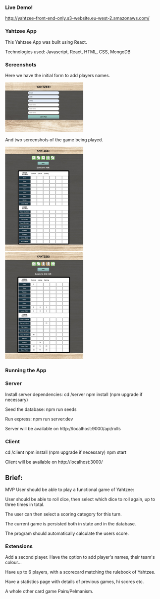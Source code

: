 ### Live Demo!

http://yahtzee-front-end-only.s3-website.eu-west-2.amazonaws.com/

### Yahtzee App

This Yahtzee App was built using React.

Technologies used:
Javascript, React, HTML, CSS, MongoDB


### Screenshots

Here we have the initial form to add players names.




<img src="https://github.com/DuncanRN/Javascript-Yahtzee/blob/main/img_screenshots/1%20Screenshot%202022-11-15%20at%2009.28.12.jpg" alt="Yahtzee Players Name Form" width=50% height=50%>

And two screenshots of the game being played.

<img src="https://github.com/DuncanRN/Javascript-Yahtzee/blob/main/img_screenshots/2%20Screenshot%202022-11-15%20at%2009.28.40.jpg" alt="Yahtzee Gameplay 1" width=50% height=50%>

<img src="https://github.com/DuncanRN/Javascript-Yahtzee/blob/main/img_screenshots/3%20Screenshot%202022-11-15%20at%2009.29.43.jpg" alt="Yahtzee Gameplay 2" width=50% height=50%>





### Running the App

### Server
Install server dependencies:
cd /server
npm install (npm upgrade if necessary)

Seed the database:
npm run seeds

Run express:
npm run server:dev

Server will be available on http://localhost:9000/api/rolls

### Client
cd /client
npm install (npm upgrade if necessary)
npm start

Client will be available on http://localhost:3000/

## Brief:

MVP
User should be able to play a functional game of Yahtzee:

User should be able to roll dice, then select which dice to roll again, up to three times in total.

The user can then select a scoring category for this turn.

The current game is persisted both in state and in the database.

The program should automatically calculate the users score.

### Extensions
Add a second player. Have the option to add player's names, their team's colour...

Have up to 6 players, with a scorecard matching the rulebook of Yahtzee.

Have a statistics page with details of previous games, hi scores etc.

A whole other card game Pairs/Pelmanism. 
